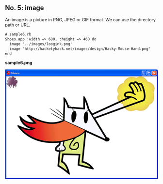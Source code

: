 No. 5: image
----------

An image is a picture in PNG, JPEG or GIF format. 
We can use the directory path or URL.

	# sample6.rb
	Shoes.app :width => 680, :height => 460 do
	  image '../images/loogink.png'
	  image "http://hacketyhack.net/images/design/Hacky-Mouse-Hand.png"
	end

**sample6.png**

![sample6.png](http://github.com/ashbb/shoes_tutorial_html/raw/master/images/sample6.png)
